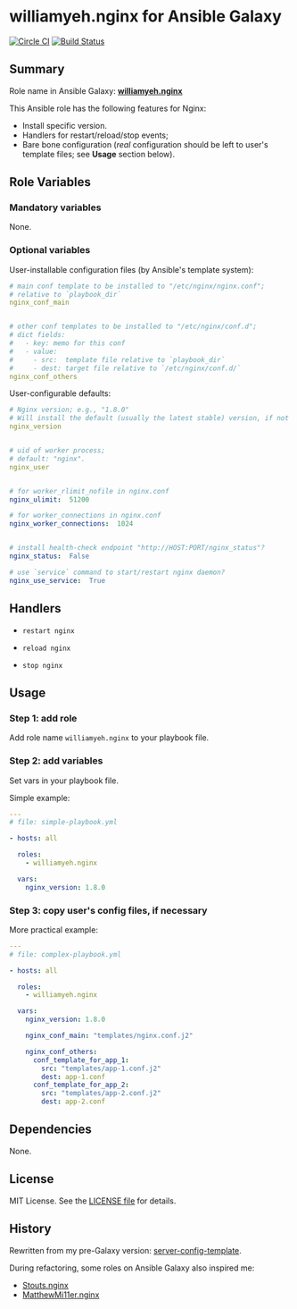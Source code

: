 
williamyeh.nginx for Ansible Galaxy
============

[![Circle CI](https://circleci.com/gh/William-Yeh/ansible-nginx.svg?style=shield)](https://circleci.com/gh/William-Yeh/ansible-nginx) [![Build Status](https://travis-ci.org/William-Yeh/ansible-nginx.svg?branch=master)](https://travis-ci.org/William-Yeh/ansible-nginx)


## Summary

Role name in Ansible Galaxy: **[williamyeh.nginx](https://galaxy.ansible.com/williamyeh/nginx/)**

This Ansible role has the following features for Nginx:

 - Install specific version.
 - Handlers for restart/reload/stop events;
 - Bare bone configuration (*real* configuration should be left to user's template files; see **Usage** section below).




## Role Variables

### Mandatory variables

None.




### Optional variables

User-installable configuration files (by Ansible's template system):


```yaml
# main conf template to be installed to "/etc/nginx/nginx.conf";
# relative to `playbook_dir`
nginx_conf_main


# other conf templates to be installed to "/etc/nginx/conf.d";
# dict fields:
#   - key: memo for this conf
#   - value:
#     - src:  template file relative to `playbook_dir`
#     - dest: target file relative to `/etc/nginx/conf.d/`
nginx_conf_others
```


User-configurable defaults:


```yaml
# Nginx version; e.g., "1.8.0"
# Will install the default (usually the latest stable) version, if not specified.
nginx_version


# uid of worker process;
# default: "nginx".
nginx_user


# for worker_rlimit_nofile in nginx.conf
nginx_ulimit:  51200

# for worker_connections in nginx.conf
nginx_worker_connections:  1024


# install health-check endpoint "http://HOST:PORT/nginx_status"?
nginx_status:  False

# use `service` command to start/restart nginx daemon?
nginx_use_service:  True
```


## Handlers

- `restart nginx`

- `reload nginx`

- `stop nginx`



## Usage


### Step 1: add role

Add role name `williamyeh.nginx` to your playbook file.


### Step 2: add variables

Set vars in your playbook file.

Simple example:

```yaml
---
# file: simple-playbook.yml

- hosts: all

  roles:
    - williamyeh.nginx

  vars:
    nginx_version: 1.8.0
```


### Step 3: copy user's config files, if necessary


More practical example:

```yaml
---
# file: complex-playbook.yml

- hosts: all

  roles:
    - williamyeh.nginx

  vars:
    nginx_version: 1.8.0

    nginx_conf_main: "templates/nginx.conf.j2"

    nginx_conf_others:
      conf_template_for_app_1:
        src: "templates/app-1.conf.j2"
        dest: app-1.conf
      conf_template_for_app_2:
        src: "templates/app-2.conf.j2"
        dest: app-2.conf
```


## Dependencies

None.


## License

MIT License. See the [LICENSE file](LICENSE) for details.


## History

Rewritten from my pre-Galaxy version: [server-config-template](https://github.com/William-Yeh/server-config-template).

During refactoring, some roles on Ansible Galaxy also inspired me:

  - [Stouts.nginx](https://github.com/Stouts/Stouts.nginx)
  - [MatthewMi11er.nginx](https://github.com/MatthewMi11er/ansible-role-nginx)
